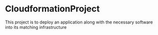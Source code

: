 # CloudformationProject
This project is to deploy an application along with the necessary software into its matching infrastructure
